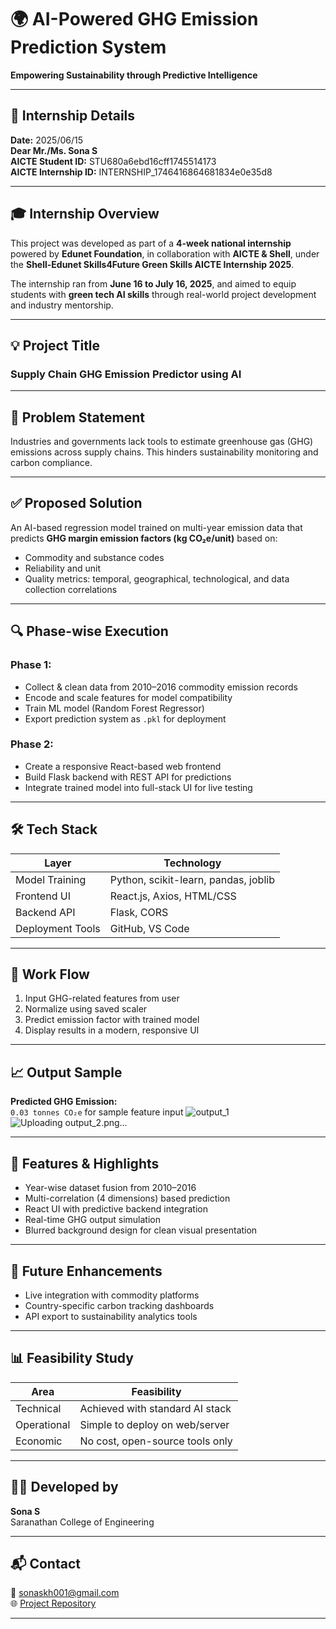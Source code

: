 # 🌍 AI-Powered GHG Emission Prediction System  
**Empowering Sustainability through Predictive Intelligence**

---

## 📅 Internship Details  
**Date:** 2025/06/15  
**Dear Mr./Ms. Sona S**  
**AICTE Student ID:** STU680a6ebd16cff1745514173  
**AICTE Internship ID:** INTERNSHIP_1746416864681834e0e35d8  

---

## 🎓 Internship Overview  
This project was developed as part of a **4-week national internship** powered by **Edunet Foundation**, in collaboration with **AICTE & Shell**, under the **Shell-Edunet Skills4Future Green Skills AICTE Internship 2025**.

The internship ran from **June 16 to July 16, 2025**, and aimed to equip students with **green tech AI skills** through real-world project development and industry mentorship.

---

## 💡 Project Title  
### Supply Chain GHG Emission Predictor using AI

---

## 🚨 Problem Statement  
Industries and governments lack tools to estimate greenhouse gas (GHG) emissions across supply chains. This hinders sustainability monitoring and carbon compliance.

---

## ✅ Proposed Solution  
An AI-based regression model trained on multi-year emission data that predicts **GHG margin emission factors (kg CO₂e/unit)** based on:

- Commodity and substance codes  
- Reliability and unit  
- Quality metrics: temporal, geographical, technological, and data collection correlations

---

## 🔍 Phase-wise Execution  

### Phase 1:
- Collect & clean data from 2010–2016 commodity emission records  
- Encode and scale features for model compatibility  
- Train ML model (Random Forest Regressor)  
- Export prediction system as `.pkl` for deployment

### Phase 2:
- Create a responsive React-based web frontend  
- Build Flask backend with REST API for predictions  
- Integrate trained model into full-stack UI for live testing

---

## 🛠️ Tech Stack  

| Layer            | Technology                           |
|------------------|---------------------------------------|
| Model Training   | Python, scikit-learn, pandas, joblib  |
| Frontend UI      | React.js, Axios, HTML/CSS             |
| Backend API      | Flask, CORS                           |
| Deployment Tools | GitHub, VS Code                       |

---

## 🔁 Work Flow  

1. Input GHG-related features from user  
2. Normalize using saved scaler  
3. Predict emission factor with trained model  
4. Display results in a modern, responsive UI

---

## 📈 Output Sample  

**Predicted GHG Emission:**  
`0.03 tonnes CO₂e` for sample feature input
![output_1](https://github.com/user-attachments/assets/58824d22-a367-486f-a615-ac7bd2713edf)
![Uploading output_2.png…]()


---

## 🧠 Features & Highlights  

- Year-wise dataset fusion from 2010–2016  
- Multi-correlation (4 dimensions) based prediction  
- React UI with predictive backend integration  
- Real-time GHG output simulation  
- Blurred background design for clean visual presentation

---

## 🚀 Future Enhancements  

- Live integration with commodity platforms  
- Country-specific carbon tracking dashboards  
- API export to sustainability analytics tools

---

## 📊 Feasibility Study  

| Area        | Feasibility                      |
|-------------|----------------------------------|
| Technical   | Achieved with standard AI stack  |
| Operational | Simple to deploy on web/server   |
| Economic    | No cost, open-source tools only  |

---

## 👩‍💻 Developed by  

**Sona S**  
Saranathan College of Engineering

---

## 📬 Contact  

📧 sonaskh001@gmail.com  
🌐 [Project Repository](https://github.com/sonasekar/ghg_emmision_prediction1)

---
